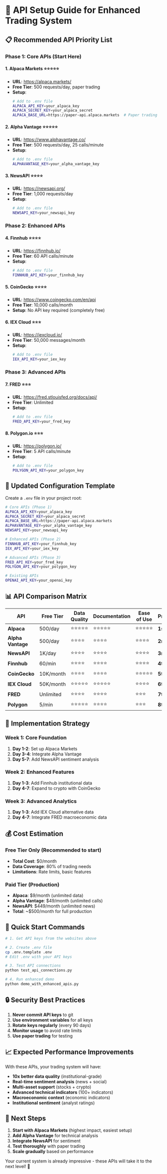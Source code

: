# 🚀 API Setup Guide for Enhanced Trading System

## 📋 **Recommended API Priority List**

### **Phase 1: Core APIs (Start Here)**

#### 1. **Alpaca Markets** ⭐⭐⭐⭐⭐
- **URL**: https://alpaca.markets/
- **Free Tier**: 500 requests/day, paper trading
- **Setup**: 
  ```bash
  # Add to .env file
  ALPACA_API_KEY=your_alpaca_key
  ALPACA_SECRET_KEY=your_alpaca_secret
  ALPACA_BASE_URL=https://paper-api.alpaca.markets  # Paper trading
  ```

#### 2. **Alpha Vantage** ⭐⭐⭐⭐⭐
- **URL**: https://www.alphavantage.co/
- **Free Tier**: 500 requests/day, 25 calls/minute
- **Setup**:
  ```bash
  # Add to .env file
  ALPHAVANTAGE_KEY=your_alpha_vantage_key
  ```

#### 3. **NewsAPI** ⭐⭐⭐⭐
- **URL**: https://newsapi.org/
- **Free Tier**: 1,000 requests/day
- **Setup**:
  ```bash
  # Add to .env file
  NEWSAPI_KEY=your_newsapi_key
  ```

### **Phase 2: Enhanced APIs**

#### 4. **Finnhub** ⭐⭐⭐⭐
- **URL**: https://finnhub.io/
- **Free Tier**: 60 API calls/minute
- **Setup**:
  ```bash
  # Add to .env file
  FINNHUB_API_KEY=your_finnhub_key
  ```

#### 5. **CoinGecko** ⭐⭐⭐⭐
- **URL**: https://www.coingecko.com/en/api
- **Free Tier**: 10,000 calls/month
- **Setup**: No API key required (completely free)

#### 6. **IEX Cloud** ⭐⭐⭐
- **URL**: https://iexcloud.io/
- **Free Tier**: 50,000 messages/month
- **Setup**:
  ```bash
  # Add to .env file
  IEX_API_KEY=your_iex_key
  ```

### **Phase 3: Advanced APIs**

#### 7. **FRED** ⭐⭐⭐
- **URL**: https://fred.stlouisfed.org/docs/api/
- **Free Tier**: Unlimited
- **Setup**:
  ```bash
  # Add to .env file
  FRED_API_KEY=your_fred_key
  ```

#### 8. **Polygon.io** ⭐⭐⭐
- **URL**: https://polygon.io/
- **Free Tier**: 5 API calls/minute
- **Setup**:
  ```bash
  # Add to .env file
  POLYGON_API_KEY=your_polygon_key
  ```

## 🔧 **Updated Configuration Template**

Create a `.env` file in your project root:

```bash
# Core APIs (Phase 1)
ALPACA_API_KEY=your_alpaca_key
ALPACA_SECRET_KEY=your_alpaca_secret
ALPACA_BASE_URL=https://paper-api.alpaca.markets
ALPHAVANTAGE_KEY=your_alpha_vantage_key
NEWSAPI_KEY=your_newsapi_key

# Enhanced APIs (Phase 2)
FINNHUB_API_KEY=your_finnhub_key
IEX_API_KEY=your_iex_key

# Advanced APIs (Phase 3)
FRED_API_KEY=your_fred_key
POLYGON_API_KEY=your_polygon_key

# Existing APIs
OPENAI_API_KEY=your_openai_key
```

## 📊 **API Comparison Matrix**

| API | Free Tier | Data Quality | Documentation | Ease of Use | Priority |
|-----|-----------|--------------|---------------|-------------|----------|
| **Alpaca** | 500/day | ⭐⭐⭐⭐⭐ | ⭐⭐⭐⭐⭐ | ⭐⭐⭐⭐⭐ | **1st** |
| **Alpha Vantage** | 500/day | ⭐⭐⭐⭐ | ⭐⭐⭐⭐ | ⭐⭐⭐⭐ | **2nd** |
| **NewsAPI** | 1K/day | ⭐⭐⭐⭐ | ⭐⭐⭐⭐ | ⭐⭐⭐⭐ | **3rd** |
| **Finnhub** | 60/min | ⭐⭐⭐⭐ | ⭐⭐⭐⭐ | ⭐⭐⭐⭐ | **4th** |
| **CoinGecko** | 10K/month | ⭐⭐⭐⭐ | ⭐⭐⭐⭐ | ⭐⭐⭐⭐⭐ | **5th** |
| **IEX Cloud** | 50K/month | ⭐⭐⭐⭐⭐ | ⭐⭐⭐⭐⭐ | ⭐⭐⭐⭐ | **6th** |
| **FRED** | Unlimited | ⭐⭐⭐⭐ | ⭐⭐⭐⭐ | ⭐⭐⭐ | **7th** |
| **Polygon** | 5/min | ⭐⭐⭐⭐⭐ | ⭐⭐⭐⭐ | ⭐⭐⭐ | **8th** |

## 🎯 **Implementation Strategy**

### **Week 1: Core Foundation**
1. **Day 1-2**: Set up Alpaca Markets
2. **Day 3-4**: Integrate Alpha Vantage
3. **Day 5-7**: Add NewsAPI sentiment analysis

### **Week 2: Enhanced Features**
1. **Day 1-3**: Add Finnhub institutional data
2. **Day 4-7**: Expand to crypto with CoinGecko

### **Week 3: Advanced Analytics**
1. **Day 1-3**: Add IEX Cloud alternative data
2. **Day 4-7**: Integrate FRED macroeconomic data

## 💰 **Cost Estimation**

### **Free Tier Only (Recommended to start)**
- **Total Cost**: $0/month
- **Data Coverage**: 80% of trading needs
- **Limitations**: Rate limits, basic features

### **Paid Tier (Production)**
- **Alpaca**: $9/month (unlimited data)
- **Alpha Vantage**: $49/month (unlimited calls)
- **NewsAPI**: $449/month (unlimited news)
- **Total**: ~$500/month for full production

## 🚀 **Quick Start Commands**

```bash
# 1. Get API keys from the websites above

# 2. Create .env file
cp .env.template .env
# Edit .env with your API keys

# 3. Test API connections
python test_api_connections.py

# 4. Run enhanced demo
python demo_with_enhanced_apis.py
```

## 🔒 **Security Best Practices**

1. **Never commit API keys** to git
2. **Use environment variables** for all keys
3. **Rotate keys regularly** (every 90 days)
4. **Monitor usage** to avoid rate limits
5. **Use paper trading** for testing

## 📈 **Expected Performance Improvements**

With these APIs, your trading system will have:

- **10x better data quality** (institutional-grade)
- **Real-time sentiment analysis** (news + social)
- **Multi-asset support** (stocks + crypto)
- **Advanced technical indicators** (100+ indicators)
- **Macroeconomic context** (economic indicators)
- **Institutional sentiment** (analyst ratings)

## 🎉 **Next Steps**

1. **Start with Alpaca Markets** (highest impact, easiest setup)
2. **Add Alpha Vantage** for technical analysis
3. **Integrate NewsAPI** for sentiment
4. **Test thoroughly** with paper trading
5. **Scale gradually** based on performance

Your current system is already impressive - these APIs will take it to the next level! 🚀 